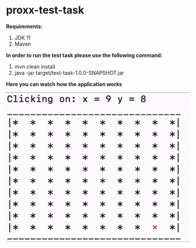 # proxx-test-task

**Requirements:**
1. JDK 11
2. Maven

**In order to run the test task please use the following command:**  
1. mvn clean install
2. java -jar target/test-task-1.0.0-SNAPSHOT.jar

**Here you can watch how the application works**

![example.gif](example.gif)